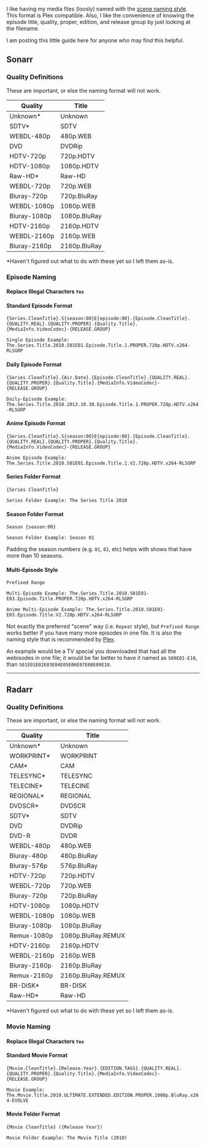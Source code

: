 I like having my media files (loosly) named with the [scene naming style](https://scenerules.org/). This format is Plex compatible. Also,  I like the convenience of knowing the episode title, quality, proper, edition, and release group by just looking at the filename. 

I am posting this little guide here for anyone who may find this helpful.


## Sonarr


### Quality Definitions

These are important, or else the naming format will not work. 

| Quality      | Title        |
| ------------ | ------------ |
| Unknown*     | Unknown      |
| SDTV*        | SDTV         |
| WEBDL-480p   | 480p.WEB     |
| DVD          | DVDRip       |
| HDTV-720p    | 720p.HDTV    |
| HDTV-1080p   | 1080p.HDTV   |
| Raw-HD*      | Raw-HD       |
| WEBDL-720p   | 720p.WEB     |
| Bluray-720p  | 720p.BluRay  |
| WEBDL-1080p  | 1080p.WEB    |
| Bluray-1080p | 1080p.BluRay |
| HDTV-2160p   | 2160p.HDTV   |
| WEBDL-2160p  | 2160p.WEB    |
| Bluray-2160p | 2160p.BluRay | 

\*Haven't figured out what to do with these yet so I left them as-is.


### Episode Naming

#### Replace Illegal Characters `Yes`


#### Standard Episode Format
```
{Series.CleanTitle}.S{season:00}E{episode:00}.{Episode.CleanTitle}.{QUALITY.REAL}.{QUALITY.PROPER}.{Quality.Title}.{MediaInfo.VideoCodec}-{RELEASE.GROUP}
```

`Single Episode Example: The.Series.Title.2010.S01E01.Episode.Title.1.PROPER.720p.HDTV.x264-RLSGRP`

#### Daily Episode Format
```
{Series.CleanTitle}.{Air.Date}.{Episode.CleanTitle}.{QUALITY.REAL}.{QUALITY.PROPER}.{Quality.Title}.{MediaInfo.VideoCodec}-{RELEASE.GROUP}
```

`Daily-Episode Example: The.Series.Title.2010.2013.10.30.Episode.Title.1.PROPER.720p.HDTV.x264-RLSGRP`

#### Anime Episode Format
```
{Series.CleanTitle}.S{season:00}E{episode:00}.{Episode.CleanTitle}.{QUALITY.REAL}.{QUALITY.PROPER}.{Quality.Title}.{MediaInfo.VideoCodec}-{RELEASE.GROUP}
```

`Anime Episode Example: The.Series.Title.2010.S01E01.Episode.Title.1.V2.720p.HDTV.x264-RLSGRP`


#### Series Folder Format
```
{Series CleanTitle}
```

`Series Folder Example: The Series Title 2010`


#### Season Folder Format
```
Season {season:00}
```

`Season Folder Example: Season 01`

Padding the season numbers (e.g. `01`, `02`, etc) helps with shows that have more than 10 seasons.

#### Multi-Episode Style
```
Prefixed Range
```

`Multi-Episode Example: The.Series.Title.2010.S01E01-E03.Episode.Title.PROPER.720p.HDTV.x264-RLSGRP`

`Anime Multi-Episode Example: The.Series.Title.2010.S01E01-E03.Episode.Title.V2.720p.HDTV.x264-RLSGRP`

Not exactly the preferred "scene" way (i.e. `Repeat` style), but `Prefixed Range` works better if you have many more episodes in one file. It is also the naming style that is recommended by [Plex](https://support.plex.tv/hc/en-us/articles/200220687-Naming-Series-Season-Based-TV-Shows).

An example would be a TV special you downloaded that had all the webisodes in one file; it would be far better to have it named as `S00E01-E10`, than `S01E01E02E03E04E05E06E07E08E09E10`.







***


## Radarr


### Quality Definitions

These are important, or else the naming format will not work. 


| Quality      | Title              |
| ------------ | ------------------ |
| Unknown*     | Unknown            |
| WORKPRINT*   | WORKPRINT          |
| CAM*         | CAM                |
| TELESYNC*    | TELESYNC           |
| TELECINE*    | TELECINE           |
| REGIONAL*    | REGIONAL           |
| DVDSCR*      | DVDSCR             |
| SDTV*        | SDTV               |
| DVD          | DVDRip             |
| DVD-R        | DVDR               |
| WEBDL-480p   | 480p.WEB           |
| Bluray-480p  | 480p.BluRay        |
| Bluray-576p  | 576p.BluRay        |
| HDTV-720p    | 720p.HDTV          |
| WEBDL-720p   | 720p.WEB           |
| Bluray-720p  | 720p.BluRay        |
| HDTV-1080p   | 1080p.HDTV         |
| WEBDL-1080p  | 1080p.WEB          |
| Bluray-1080p | 1080p.BluRay       |
| Remux-1080p  | 1080p.BluRay.REMUX |
| HDTV-2160p   | 2160p.HDTV         |
| WEBDL-2160p  | 2160p.WEB          |
| Bluray-2160p | 2160p.BluRay       |
| Remux-2160p  | 2160p.BluRay.REMUX |
| BR-DISK*     | BR-DISK            |
| Raw-HD*      | Raw-HD             |


\*Haven't figured out what to do with these yet so I left them as-is.



### Movie Naming

#### Replace Illegal Characters `Yes`


#### Standard Movie Format
```
{Movie.CleanTitle}.{Release.Year}.{EDITION.TAGS}.{QUALITY.REAL}.{QUALITY.PROPER}.{Quality.Title}.{MediaInfo.VideoCodec}-{RELEASE.GROUP}
```

`Movie Example: The.Movie.Title.2010.ULTIMATE.EXTENDED.EDITION.PROPER.1080p.BluRay.x264-EVOLVE`

#### Movie Folder Format
```
{Movie CleanTitle} ({Release Year})
```

`Movie Folder Example: The Movie Title (2010)`

